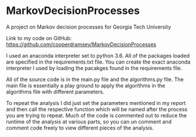 # MarkovDecisionProcesses
A project on Markov decision processes for Georgia Tech University

Link to my code on GitHub: https://github.com/cooperdramsey/MarkovDecisionProcesses

I used an anaconda interpreter set to python 3.6. All of the packages loaded are specified in the requirements.txt file. You can create the exact anaconda interpreter I used by loading the pacakges found in the requirements file.

All of the source code is in the main.py file and the algorithms.py file. The main file is essentially a play ground to apply the algorithms in the 
algorithms file with different parameters.

To repeat the analysis I did just set the parameters mentioned in my report and then call the respective function which will be named after the process you are trying to repeat. Much of the code is commented out to reduce the runtime of the analysis at various parts, so you can un comment and comment code freely to view different pieces of the analysis.